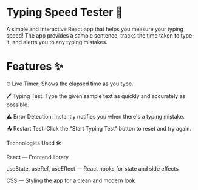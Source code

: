 # Typing Speed Tester 🚀

A simple and interactive React app that helps you measure your typing speed! The app provides a sample sentence, tracks the time taken to type it, and alerts you to any typing mistakes.

# Features ✨

⏱ Live Timer: Shows the elapsed time as you type.

🖊 Typing Test: Type the given sample text as quickly and accurately as possible.

 ⚠️ Error Detection: Instantly notifies you when there's a typing mistake.

 📤 Restart Test: Click the "Start Typing Test" button to reset and try again.

 Technologies Used 🛠️

React — Frontend library

useState, useRef, useEffect — React hooks for state and side effects

CSS — Styling the app for a clean and modern look

